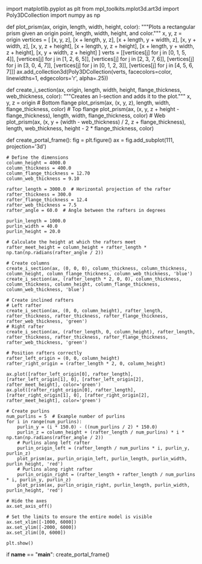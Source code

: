 import matplotlib.pyplot as plt
from mpl_toolkits.mplot3d.art3d import Poly3DCollection
import numpy as np

def plot_prism(ax, origin, length, width, height, color):
    """Plots a rectangular prism given an origin point, length, width, height, and color."""
    x, y, z = origin
    vertices = [
        [x, y, z], [x + length, y, z], [x + length, y + width, z], [x, y + width, z], 
        [x, y, z + height], [x + length, y, z + height], [x + length, y + width, z + height], [x, y + width, z + height]
    ]
    verts = [[vertices[j] for j in [0, 1, 5, 4]], [vertices[j] for j in [1, 2, 6, 5]], [vertices[j] for j in [2, 3, 7, 6]], 
             [vertices[j] for j in [3, 0, 4, 7]], [vertices[j] for j in [0, 1, 2, 3]], [vertices[j] for j in [4, 5, 6, 7]]]
    ax.add_collection3d(Poly3DCollection(verts, facecolors=color, linewidths=1, edgecolors='r', alpha=.25))

def create_i_section(ax, origin, length, width, height, flange_thickness, web_thickness, color):
    """Creates an I-section and adds it to the plot."""
    x, y, z = origin
    # Bottom flange
    plot_prism(ax, (x, y, z), length, width, flange_thickness, color)
    # Top flange
    plot_prism(ax, (x, y, z + height - flange_thickness), length, width, flange_thickness, color)
    # Web
    plot_prism(ax, (x, y + (width - web_thickness) / 2, z + flange_thickness), length, web_thickness, height - 2 * flange_thickness, color)

def create_portal_frame():
    fig = plt.figure()
    ax = fig.add_subplot(111, projection='3d')

    # Define the dimensions
    column_height = 4000.0
    column_thickness = 400.0
    column_flange_thickness = 12.70
    column_web_thickness = 9.10
    
    rafter_length = 3000.0  # Horizontal projection of the rafter
    rafter_thickness = 300.0
    rafter_flange_thickness = 12.4
    rafter_web_thickness = 7.5
    rafter_angle = 60.0  # Angle between the rafters in degrees
    
    purlin_length = 1000.0
    purlin_width = 40.0
    purlin_height = 20.0
    
    # Calculate the height at which the rafters meet
    rafter_meet_height = column_height + rafter_length * np.tan(np.radians(rafter_angle / 2))

    # Create columns
    create_i_section(ax, (0, 0, 0), column_thickness, column_thickness, column_height, column_flange_thickness, column_web_thickness, 'blue')
    create_i_section(ax, (rafter_length * 2, 0, 0), column_thickness, column_thickness, column_height, column_flange_thickness, column_web_thickness, 'blue')

    # Create inclined rafters
    # Left rafter
    create_i_section(ax, (0, 0, column_height), rafter_length, rafter_thickness, rafter_thickness, rafter_flange_thickness, rafter_web_thickness, 'green')
    # Right rafter
    create_i_section(ax, (rafter_length, 0, column_height), rafter_length, rafter_thickness, rafter_thickness, rafter_flange_thickness, rafter_web_thickness, 'green')
    
    # Position rafters correctly
    rafter_left_origin = (0, 0, column_height)
    rafter_right_origin = (rafter_length * 2, 0, column_height)

    ax.plot([rafter_left_origin[0], rafter_length], [rafter_left_origin[1], 0], [rafter_left_origin[2], rafter_meet_height], color='green')
    ax.plot([rafter_right_origin[0], rafter_length], [rafter_right_origin[1], 0], [rafter_right_origin[2], rafter_meet_height], color='green')
    
    # Create purlins
    num_purlins = 5  # Example number of purlins
    for i in range(num_purlins):
        purlin_y = (i * 150.0) - ((num_purlins / 2) * 150.0)
        purlin_z = column_height + (rafter_length / num_purlins) * i * np.tan(np.radians(rafter_angle / 2))
        # Purlins along left rafter
        purlin_origin_left = (rafter_length / num_purlins * i, purlin_y, purlin_z)
        plot_prism(ax, purlin_origin_left, purlin_length, purlin_width, purlin_height, 'red')
        # Purlins along right rafter
        purlin_origin_right = (rafter_length + rafter_length / num_purlins * i, purlin_y, purlin_z)
        plot_prism(ax, purlin_origin_right, purlin_length, purlin_width, purlin_height, 'red')

    # Hide the axes
    ax.set_axis_off()

    # Set the limits to ensure the entire model is visible
    ax.set_xlim([-1000, 6000])
    ax.set_ylim([-2000, 6000])
    ax.set_zlim([0, 6000])

    plt.show()

if __name__ == "__main__":
    create_portal_frame()
